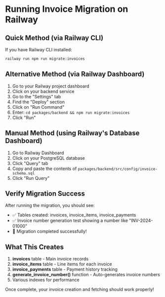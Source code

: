 # Running Invoice Migration on Railway

## Quick Method (via Railway CLI)

If you have Railway CLI installed:

```bash
railway run npm run migrate:invoices
```

## Alternative Method (via Railway Dashboard)

1. Go to your Railway project dashboard
2. Click on your backend service
3. Go to the "Settings" tab
4. Find the "Deploy" section
5. Click on "Run Command"
6. Enter: `cd packages/backend && npm run migrate:invoices`
7. Click "Run"

## Manual Method (using Railway's Database Dashboard)

1. Go to Railway Dashboard
2. Click on your PostgreSQL database
3. Click "Query" tab
4. Copy and paste the contents of `packages/backend/src/config/invoice-schema.sql`
5. Click "Run Query"

## Verify Migration Success

After running the migration, you should see:

- ✅ Tables created: invoices, invoice_items, invoice_payments
- ✅ Invoice number generation test showing a number like "INV-2024-01000"
- 🎉 Migration completed successfully!

## What This Creates

1. **invoices** table - Main invoice records
2. **invoice_items** table - Line items for each invoice
3. **invoice_payments** table - Payment history tracking
4. **generate_invoice_number()** function - Auto-generates invoice numbers
5. Various indexes for performance

Once complete, your invoice creation and fetching should work properly!
